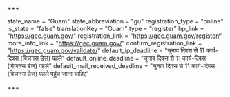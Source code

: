 +++

state_name = "Guam"
state_abbreviation = "gu"
registration_type = "online"
is_state = "false"
translationKey = "Guam"
type = "register"
hp_link = "https://gec.guam.gov/"
registration_link = "https://gec.guam.gov/register/"
more_info_link = "https://gec.guam.gov/"
confirm_registration_link = "https://gec.guam.gov/validate/"
default_ip_deadline = "चुनाव दिवस से 11 कार्य-दिवस (बिज़नस डेज़) पहले"
default_online_deadline = "चुनाव दिवस से 11 कार्य-दिवस (बिज़नस डेज़) पहले"
default_mail_received_deadline = "चुनाव दिवस से 11 कार्य-दिवस (बिज़नस डेज़) पहले पहुंच जाना चाहिए"

+++